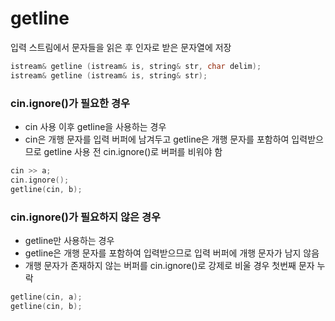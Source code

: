 # getline
입력 스트림에서 문자들을 읽은 후 인자로 받은 문자열에 저장
```c++
istream& getline (istream& is, string& str, char delim);
istream& getline (istream& is, string& str);
```
### cin.ignore()가 필요한 경우
- cin 사용 이후 getline을 사용하는 경우
- cin은 개행 문자를 입력 버퍼에 남겨두고 getline은 개행 문자를 포함하여 입력받으므로 getline 사용 전 cin.ignore()로 버퍼를 비워야 함
```c++
cin >> a;
cin.ignore();
getline(cin, b);
```
### cin.ignore()가 필요하지 않은 경우
- getline만 사용하는 경우
- getline은 개행 문자를 포함하여 입력받으므로 입력 버퍼에 개행 문자가 남지 않음
- 개행 문자가 존재하지 않는 버퍼를 cin.ignore()로 강제로 비울 경우 첫번째 문자 누락
```c++
getline(cin, a);
getline(cin, b);
```